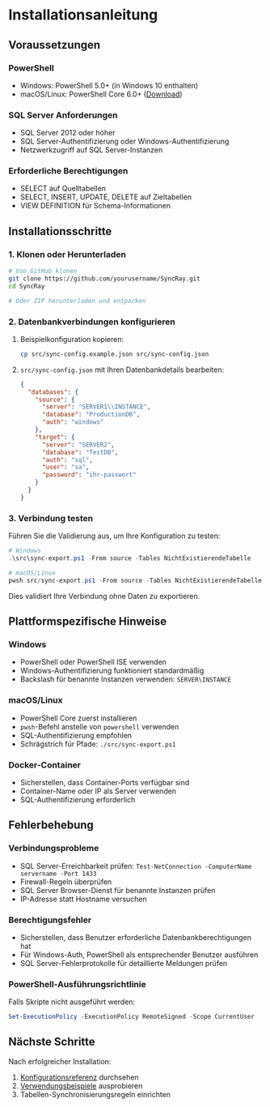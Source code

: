 # Installationsanleitung

## Voraussetzungen

### PowerShell
- Windows: PowerShell 5.0+ (in Windows 10 enthalten)
- macOS/Linux: PowerShell Core 6.0+ ([Download](https://github.com/PowerShell/PowerShell))

### SQL Server Anforderungen
- SQL Server 2012 oder höher
- SQL Server-Authentifizierung oder Windows-Authentifizierung
- Netzwerkzugriff auf SQL Server-Instanzen

### Erforderliche Berechtigungen
- SELECT auf Quelltabellen
- SELECT, INSERT, UPDATE, DELETE auf Zieltabellen
- VIEW DEFINITION für Schema-Informationen

## Installationsschritte

### 1. Klonen oder Herunterladen

```bash
# Von GitHub klonen
git clone https://github.com/yourusername/SyncRay.git
cd SyncRay

# Oder ZIP herunterladen und entpacken
```

### 2. Datenbankverbindungen konfigurieren

1. Beispielkonfiguration kopieren:
   ```bash
   cp src/sync-config.example.json src/sync-config.json
   ```

2. `src/sync-config.json` mit Ihren Datenbankdetails bearbeiten:
   ```json
   {
     "databases": {
       "source": {
         "server": "SERVER1\\INSTANCE",
         "database": "ProductionDB",
         "auth": "windows"
       },
       "target": {
         "server": "SERVER2",
         "database": "TestDB",
         "auth": "sql",
         "user": "sa",
         "password": "ihr-passwort"
       }
     }
   }
   ```

### 3. Verbindung testen

Führen Sie die Validierung aus, um Ihre Konfiguration zu testen:

```powershell
# Windows
.\src\sync-export.ps1 -From source -Tables NichtExistierendeTabelle

# macOS/Linux
pwsh src/sync-export.ps1 -From source -Tables NichtExistierendeTabelle
```

Dies validiert Ihre Verbindung ohne Daten zu exportieren.

## Plattformspezifische Hinweise

### Windows
- PowerShell oder PowerShell ISE verwenden
- Windows-Authentifizierung funktioniert standardmäßig
- Backslash für benannte Instanzen verwenden: `SERVER\INSTANCE`

### macOS/Linux
- PowerShell Core zuerst installieren
- `pwsh`-Befehl anstelle von `powershell` verwenden
- SQL-Authentifizierung empfohlen
- Schrägstrich für Pfade: `./src/sync-export.ps1`

### Docker-Container
- Sicherstellen, dass Container-Ports verfügbar sind
- Container-Name oder IP als Server verwenden
- SQL-Authentifizierung erforderlich

## Fehlerbehebung

### Verbindungsprobleme
- SQL Server-Erreichbarkeit prüfen: `Test-NetConnection -ComputerName servername -Port 1433`
- Firewall-Regeln überprüfen
- SQL Server Browser-Dienst für benannte Instanzen prüfen
- IP-Adresse statt Hostname versuchen

### Berechtigungsfehler
- Sicherstellen, dass Benutzer erforderliche Datenbankberechtigungen hat
- Für Windows-Auth, PowerShell als entsprechender Benutzer ausführen
- SQL Server-Fehlerprotokolle für detaillierte Meldungen prüfen

### PowerShell-Ausführungsrichtlinie
Falls Skripte nicht ausgeführt werden:
```powershell
Set-ExecutionPolicy -ExecutionPolicy RemoteSigned -Scope CurrentUser
```

## Nächste Schritte

Nach erfolgreicher Installation:
1. [Konfigurationsreferenz](configuration.de.md) durchsehen
2. [Verwendungsbeispiele](examples.de.md) ausprobieren
3. Tabellen-Synchronisierungsregeln einrichten